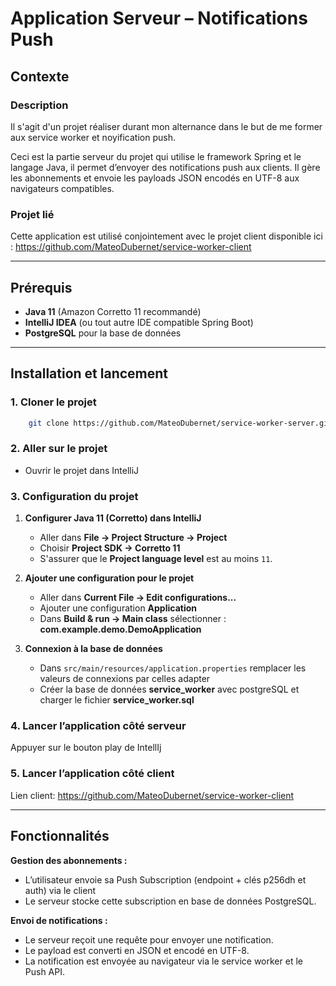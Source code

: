 # Application Serveur – Notifications Push

## Contexte

### Description
Il s'agit d'un projet réaliser durant mon alternance dans le but de me former aux service worker et noyification push.

Ceci est la partie serveur du projet qui utilise le framework Spring et le langage Java, il permet d’envoyer des notifications push aux clients. Il gère les abonnements et envoie les payloads JSON encodés en UTF-8 aux navigateurs compatibles.

### Projet lié
Cette application est utilisé conjointement avec le projet client disponible ici :
https://github.com/MateoDubernet/service-worker-client

---

## Prérequis

- **Java 11** (Amazon Corretto 11 recommandé)
- **IntelliJ IDEA** (ou tout autre IDE compatible Spring Boot)
- **PostgreSQL** pour la base de données
---

## Installation et lancement
### 1. Cloner le projet
```bash
    git clone https://github.com/MateoDubernet/service-worker-server.git
```

### 2. Aller sur le projet
- Ouvrir le projet dans IntelliJ

### 3. Configuration du projet
1. **Configurer Java 11 (Corretto) dans IntelliJ**
    - Aller dans **File → Project Structure → Project**
    - Choisir **Project SDK → Corretto 11**
    - S'assurer que le **Project language level** est au moins `11`.


2. **Ajouter une configuration pour le projet**
    - Aller dans **Current File → Edit configurations...**
    - Ajouter une configuration **Application**
    - Dans **Build & run -> Main class** sélectionner : **com.example.demo.DemoApplication**


3. **Connexion à la base de données**
   - Dans `src/main/resources/application.properties` remplacer les valeurs de connexions par celles adapter
   - Créer la base de données **service_worker** avec postgreSQL et charger le fichier **service_worker.sql**

### 4. Lancer l’application côté serveur
Appuyer sur le bouton play de IntellIj

### 5. Lancer l’application côté client
Lien client: https://github.com/MateoDubernet/service-worker-client

---

## Fonctionnalités
**Gestion des abonnements :**
- L’utilisateur envoie sa Push Subscription (endpoint + clés p256dh et auth) via le client
- Le serveur stocke cette subscription en base de données PostgreSQL.

**Envoi de notifications :**
- Le serveur reçoit une requête pour envoyer une notification.
- Le payload est converti en JSON et encodé en UTF-8.
- La notification est envoyée au navigateur via le service worker et le Push API.









